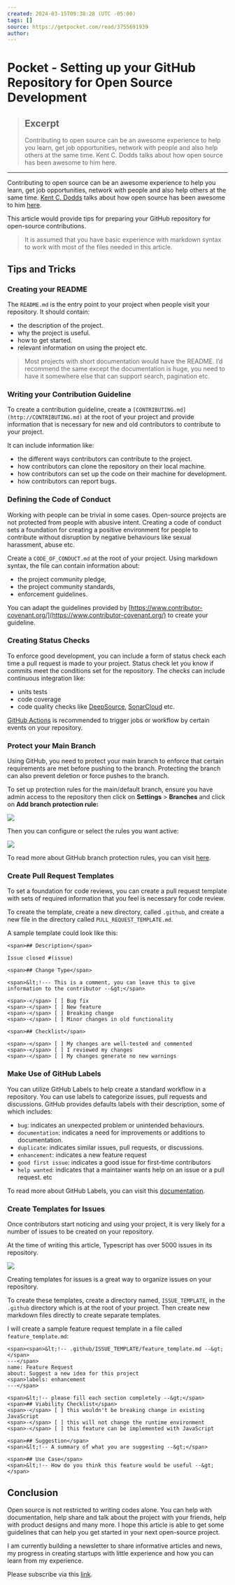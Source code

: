 ```yaml
---
created: 2024-03-15T09:38:28 (UTC -05:00)
tags: []
source: https://getpocket.com/read/3755691939
author: 
---
```


# Pocket - Setting up your GitHub Repository for Open Source Development

> ## Excerpt
> Contributing to open source can be an awesome experience to help you learn, get job opportunities, network with people and also help others at the same time. Kent C. Dodds talks about how open source has been awesome to him here.

---
Contributing to open source can be an awesome experience to help you learn, get job opportunities, network with people and also help others at the same time. [Kent C. Dodds](https://twitter.com/kentcdodds?ref_src=twsrc%5Egoogle%7Ctwcamp%5Eserp%7Ctwgr%5Eauthor) talks about how open source has been awesome to him [here](https://kentcdodds.com/blog/how-getting-into-open-source-has-been-awesome-for-me).

This article would provide tips for preparing your GitHub repository for open-source contributions.

> It is assumed that you have basic experience with markdown syntax to work with most of the files needed in this article.

## Tips and Tricks

### Creating your README

The `README.md` is the entry point to your project when people visit your repository. It should contain:

-   the description of the project.
-   why the project is useful.
-   how to get started.
-   relevant information on using the project etc.

> Most projects with short documentation would have the README. I’d recommend the same except the documentation is huge, you need to have it somewhere else that can support search, pagination etc.

### Writing your Contribution Guideline

To create a contribution guideline, create a `[CONTRIBUTING.md](http://CONTRIBUTING.md)` at the root of your project and provide information that is necessary for new and old contributors to contribute to your project.

It can include information like:

-   the different ways contributors can contribute to the project.
-   how contributors can clone the repository on their local machine.
-   how contributors can set up the code on their machine for development.
-   how contributors can report bugs.

### Defining the Code of Conduct

Working with people can be trivial in some cases. Open-source projects are not protected from people with abusive intent. Creating a code of conduct sets a foundation for creating a positive environment for people to contribute without disruption by negative behaviours like sexual harassment, abuse etc.

Create a `CODE_OF_CONDUCT.md` at the root of your project. Using markdown syntax, the file can contain information about:

-   the project community pledge,
-   the project community standards,
-   enforcement guidelines.

You can adapt the guidelines provided by [https://www.contributor-covenant.org/](https://www.contributor-covenant.org/) to create your guideline.

### Creating Status Checks

To enforce good development, you can include a form of status check each time a pull request is made to your project. Status check let you know if commits meet the conditions set for the repository. The checks can include continuous integration like:

-   units tests
-   code coverage
-   code quality checks like [DeepSource](https://deepsource.io/), [SonarCloud](https://sonarcloud.io/) etc.

[GitHub Actions](https://docs.github.com/en/actions) is recommended to trigger jobs or workflow by certain events on your repository.

### Protect your Main Branch

Using GitHub, you need to protect your main branch to enforce that certain requirements are met before pushing to the branch. Protecting the branch can also prevent deletion or force pushes to the branch.

To set up protection rules for the main/default branch, ensure you have admin access to the repository then click on **Settings** > **Branches** and click on **Add branch protection rule:**

![](Pocket%20-%20Setting%20up%20your%20GitHub%20Repository%20for%20Open%20Source%20Development/https%253A%252F%252Fcdn.hashnode.com%252Fres%252Fhashnode%252Fimage%252Fupload%252Fv1669736004199%252Fh37g4G6Wx.png%253Fauto%253Dcompress%252Cformat%2526format%253Dwebp)

Then you can configure or select the rules you want active:

![](Pocket%20-%20Setting%20up%20your%20GitHub%20Repository%20for%20Open%20Source%20Development/https%253A%252F%252Fcdn.hashnode.com%252Fres%252Fhashnode%252Fimage%252Fupload%252Fv1669736038562%252FO5AGpf1oW.png%253Fauto%253Dcompress%252Cformat%2526format%253Dwebp)

To read more about GitHub branch protection rules, you can visit [here](https://docs.github.com/en/repositories/configuring-branches-and-merges-in-your-repository/defining-the-mergeability-of-pull-requests/about-protected-branches).

### Create Pull Request Templates

To set a foundation for code reviews, you can create a pull request template with sets of required information that you feel is necessary for code review.

To create the template, create a new directory, called `.github`, and create a new file in the directory called `PULL_REQUEST_TEMPLATE.md`.

A sample template could look like this:

```
<span>## Description</span>

Issue closed #(issue)

<span>## Change Type</span>

<span>&lt;!--- This is a comment, you can leave this to give information to the contributor --&gt;</span>

<span>-</span> [ ] Bug fix 
<span>-</span> [ ] New feature
<span>-</span> [ ] Breaking change
<span>-</span> [ ] Minor changes in old functionality

<span>## Checklist</span>

<span>-</span> [ ] My changes are well-tested and commented
<span>-</span> [ ] I reviewed my changes
<span>-</span> [ ] My changes generate no new warnings
```

### Make Use of GitHub Labels

You can utilize GitHub Labels to help create a standard workflow in a repository. You can use labels to categorize issues, pull requests and discussions. GitHub provides defaults labels with their description, some of which includes:

-   `bug`: indicates an unexpected problem or unintended behaviours.
-   `documentation`: indicates a need for improvements or additions to documentation.
-   `duplicate`: indicates similar issues, pull requests, or discussions.
-   `enhancement`: indicates a new feature request
-   `good first issue`: indicates a good issue for first-time contributors
-   `help wanted`: indicates that a maintainer wants help on an issue or a pull request. etc

To read more about GitHub Labels, you can visit this [documentation](https://docs.github.com/en/issues/using-labels-and-milestones-to-track-work/managing-labels).

### Create Templates for Issues

Once contributors start noticing and using your project, it is very likely for a number of issues to be created on your repository.

At the time of writing this article, Typescript has over 5000 issues in its repository.

![](Pocket%20-%20Setting%20up%20your%20GitHub%20Repository%20for%20Open%20Source%20Development/https%253A%252F%252Fcdn.hashnode.com%252Fres%252Fhashnode%252Fimage%252Fupload%252Fv1669736081974%252FRTU51zfiX.png%253Fauto%253Dcompress%252Cformat%2526format%253Dwebp)

Creating templates for issues is a great way to organize issues on your repository.

To create these templates, create a directory named, `ISSUE_TEMPLATE`, in the `.github` directory which is at the root of your project. Then create new markdown files directly to create separate templates.

I will create a sample feature request template in a file called `feature_template.md`:

```
<span><span>&lt;!-- .github/ISSUE_TEMPLATE/feature_template.md --&gt;</span>
---</span>
name: Feature Request
about: Suggest a new idea for this project
<span>labels: enhancement
---</span>

<span>&lt;!-- please fill each section completely --&gt;</span>
<span>## Viability Checklist</span>
<span>-</span> [ ] this wouldn't be breaking change in existing JavaScript
<span>-</span> [ ] this will not change the runtime environment
<span>-</span> [ ] this feature can be implemented with JavaScript

<span>## Suggestion</span>
<span>&lt;!-- A summary of what you are suggesting --&gt;</span>

<span>## Use Case</span>
<span>&lt;!-- How do you think this feature would be useful --&gt;</span>
```

## Conclusion

Open source is not restricted to writing codes alone. You can help with documentation, help share and talk about the project with your friends, help with product designs and many more. I hope this article is able to get some guidelines that can help you get started in your next open-source project.

I am currently building a newsletter to share informative articles and news, my progress in creating startups with little experience and how you can learn from my experience.

Please subscribe via this [link](https://open.substack.com/pub/zt4ff/p/coming-soon?r=8n8jt&utm_campaign=post&utm_medium=web).
